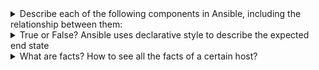 <details>
<summary>Describe each of the following components in Ansible, including the relationship between them:</summary>
<br>
Task – The definition of an ‘action’ to be applied to the managed host.     
<br><br> 
Handlers - A special form of a Task, that only executes when notified by a previous task which resulted in a ‘changed’ status
<br><br>   
Module – The code or binaries that Ansible copies to and executes on each managed node (when needed) to accomplish the action defined in each Task. Each module has a particular use 
<br><br>
  Play – One or more tasks executed on a given host(s)
<br><br>
Playbook – One or more plays. Each play can be executed on the same or different hosts
<br><br>
Role – Roles are a way to organize your playbooks into reusable units of work. They allow you to separate your code into logical components, making it easier to maintain and reuse. Each role should have a specific purpose, such as installing a package or configuring a service.
</details>


<details>
<summary>True or False? Ansible uses declarative style to describe the expected end state</summary>
<br>
Is Ansible declarative or procedural?
Ansible can be both declarative and procedural—many modules work declaratively, while other modules prefer a procedural programming approach. Additionally, some constructs in the Ansible language, such as conditionals and loops, allow the users to define a procedural logic.
  <br><br>
  Procedural Programming is the use of code in a step-wise procedure to develop applications
</details>

<details>
  <summary>What are facts? How to see all the facts of a certain host?</summary>
<br>
Ansible facts are data related to your remote systems, including operating systems, IP addresses, attached filesystems, and more.
<br>You can access this data in the ansible_facts variable. By default, you can also access some Ansible facts as top-level variables with the ansible_ prefix. You can disable this behavior using the INJECT_FACTS_AS_VARS setting.
  
To see all available facts, add this task to a play:
  
```
- name: Print all available facts
  ansible.builtin.debug:
    var: ansible_facts
```
</details>
